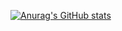 [![Anurag's GitHub stats](https://github-readme-stats.vercel.app/api?username=arcinech)](https://github.com/anuraghazra/github-readme-stats)
